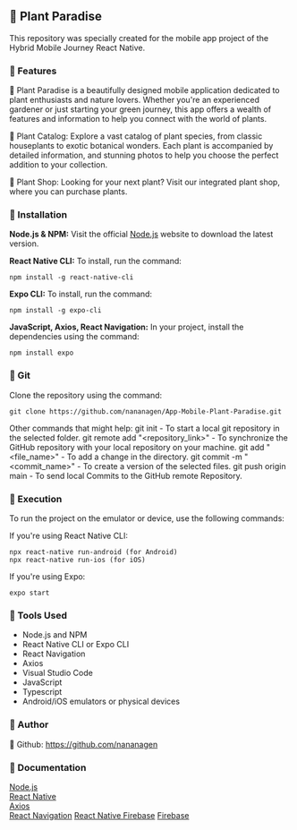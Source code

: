 ## 🌱 Plant Paradise
This repository was specially created for the mobile app project of the Hybrid Mobile Journey React Native.

### 🌱 Features

🌻 Plant Paradise is a beautifully designed mobile application dedicated to plant enthusiasts and nature lovers. Whether you're an experienced gardener or just starting your green journey, this app offers a wealth of features and information to help you connect with the world of plants.

🌱 Plant Catalog: Explore a vast catalog of plant species, from classic houseplants to exotic botanical wonders. Each plant is accompanied by detailed information, and stunning photos to help you choose the perfect addition to your collection.

🛒 Plant Shop: Looking for your next plant? Visit our integrated plant shop, where you can purchase plants.

### 🌿 Installation

**Node.js & NPM:** Visit the official [Node.js](https://nodejs.org/en/download/) website to download the latest version.

**React Native CLI:** To install, run the command:  
```
npm install -g react-native-cli
```

**Expo CLI:** To install, run the command:  
```
npm install -g expo-cli
```

**JavaScript, Axios, React Navigation:** In your project, install the dependencies using the command:  
```
npm install expo 
```

### 🌿 Git

Clone the repository using the command:
```
git clone https://github.com/nananagen/App-Mobile-Plant-Paradise.git
```

Other commands that might help:
git init - To start a local git repository in the selected folder.
git remote add "<repository_link>" - To synchronize the GitHub repository with your local repository on your machine.
git add "<file_name>" - To add a change in the directory.
git commit -m "<commit_name>" - To create a version of the selected files.
git push origin main - To send local Commits to the GitHub remote Repository.

### 🌱 Execution

To run the project on the emulator or device, use the following commands:

If you're using React Native CLI:
```
npx react-native run-android (for Android)
npx react-native run-ios (for iOS)
```

If you're using Expo:
```
expo start
```

### 🌱 Tools Used

* Node.js and NPM
* React Native CLI or Expo CLI
* React Navigation
* Axios
* Visual Studio Code
* JavaScript
* Typescript
* Android/iOS emulators or physical devices

### 🌱 Author
🔗 Github: https://github.com/nananagen

### 🌱 Documentation

[Node.js](https://nodejs.org/en/docs/)  
[React Native](https://reactnative.dev/docs/getting-started)  
[Axios](https://axios-http.com/docs/intro)  
[React Navigation](https://reactnavigation.org/docs/getting-started)
[React Native Firebase](https://rnfirebase.io/)
[Firebase](https://firebase.google.com/docs?authuser=0&hl=pt-br)
